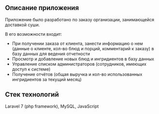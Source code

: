 ## Описание приложения
<p> Приложение было разработано по заказу организации, занимающейся доставкой суши. </p>
<p> 
    В его возможности входит:
    <ul>
        <li>При получении заказа от клиента, занести информацию о нем (данные о клиенте, кол-во блюд и порций, комментарий к заказу) в базу данных для ведения отчетности</li>
        <li>Просмотр и добавление новых блюд и ингридиентов в базу данных</li>
        <li>Управление списком администраторов (сотрудников, имеющих доступ к системе)</li>
        <li>Получение отчётов (общая выручка и кол-во использованных ингридиентов за текущий месяц)</li>
    </ul>
</p>

## Стек технологий
<p>Laravel 7 (php framework), MySQL, JavaScript</p>
